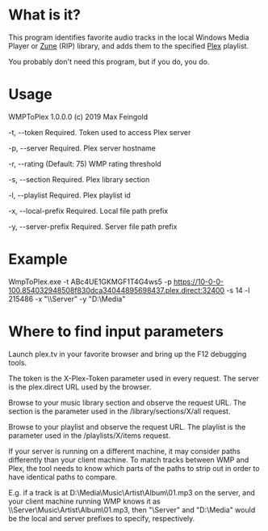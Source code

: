 # What is it?

This program identifies favorite audio tracks in the local Windows Media Player or [Zune](https://support.xbox.com/id-ID/zune-software/download) (RIP) library, and adds them to the specified [Plex](https://www.plex.tv) playlist.

You probably don't need this program, but if you do, you do.

# Usage

WMPToPlex 1.0.0.0
(c) 2019 Max Feingold

  -t, --token            Required. Token used to access Plex server

  -p, --server           Required. Plex server hostname

  -r, --rating           (Default: 75) WMP rating threshold

  -s, --section          Required. Plex library section

  -l, --playlist         Required. Plex playlist id

  -x, --local-prefix     Required. Local file path prefix

  -y, --server-prefix    Required. Server file path prefix
  
# Example
  
WmpToPlex.exe -t ABc4UE1GKMGF1T4G4ws5 -p https://10-0-0-100.854032948508f830dca34044895698437.plex.direct:32400 -s 14 -l 215486 -x "\\\\Server" -y "D:\Media"

# Where to find input parameters

Launch plex.tv in your favorite browser and bring up the F12 debugging tools.

The token is the X-Plex-Token parameter used in every request. The server is the plex.direct URL used by the browser.

Browse to your music library section and observe the request URL. The section is the parameter used in the /library/sections/X/all request.

Browse to your playlist and observe the request URL. The playlist is the parameter used in the /playlists/X/items request.

If your server is running on a different machine, it may consider paths differently than your client machine. To match tracks between WMP and Plex, the tool needs to know which parts of the paths to strip out in order to have identical paths to compare.

E.g. if a track is at D:\Media\Music\Artist\Album\01.mp3 on the server, and your client machine running WMP knows it as \\\\Server\Music\Artist\Album\01.mp3, then "\\Server" and "D:\Media" would be the local and server prefixes to specify, respectively.
